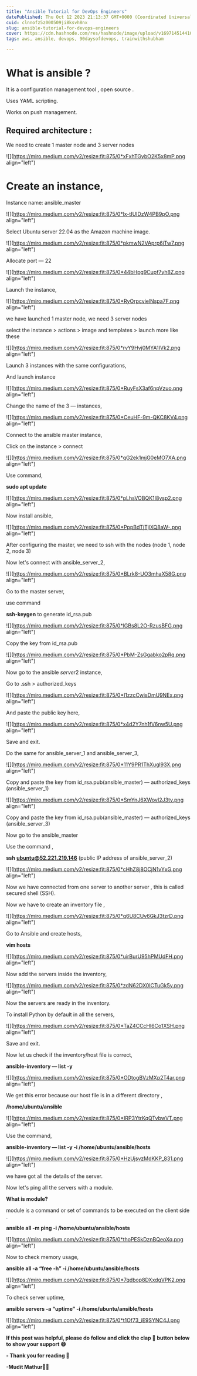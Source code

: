 ```yaml
---
title: "Ansible Tutorial for DevOps Engineers"
datePublished: Thu Oct 12 2023 21:13:37 GMT+0000 (Coordinated Universal Time)
cuid: clnnofz5z000509ji8ksvh8nx
slug: ansible-tutorial-for-devops-engineers
cover: https://cdn.hashnode.com/res/hashnode/image/upload/v1697145144109/0c965c38-0f17-45fd-a629-7bec6d47b453.webp
tags: aws, ansible, devops, 90daysofdevops, trainwithshubham

---
```


# **What is ansible ?**

It is a configuration management tool , open source .

Uses YAML scripting.

Works on push management.

## **Required architecture :**

We need to create 1 master node and 3 server nodes

![](https://miro.medium.com/v2/resize:fit:875/0*xFxhTGybO2K5x8mP.png align="left")

# **Create an instance,**

Instance name: ansible\_master

![](https://miro.medium.com/v2/resize:fit:875/0*lx-tIUIDzW4PB9pO.png align="left")

Select Ubuntu server 22.04 as the Amazon machine image.

![](https://miro.medium.com/v2/resize:fit:875/0*pkmwN2VAprp6jTw7.png align="left")

Allocate port — 22

![](https://miro.medium.com/v2/resize:fit:875/0*44bHpg9Cupf7yh8Z.png align="left")

Launch the instance,

![](https://miro.medium.com/v2/resize:fit:875/0*RyOrpcvielNspa7F.png align="left")

we have launched 1 master node, we need 3 server nodes

select the instance &gt; actions &gt; image and templates &gt; launch more like these

![](https://miro.medium.com/v2/resize:fit:875/0*rvY9Hvj0MYA1IVk2.png align="left")

Launch 3 instances with the same configurations,

And launch instance

![](https://miro.medium.com/v2/resize:fit:875/0*RuyFsX3af6npVzuo.png align="left")

Change the name of the 3 — instances,

![](https://miro.medium.com/v2/resize:fit:875/0*CeuHF-9m-QKC8KV4.png align="left")

Connect to the ansible master instance,

Click on the instance &gt; connect

![](https://miro.medium.com/v2/resize:fit:875/0*qG2ek1mjG0eMO7XA.png align="left")

Use command,

**sudo apt update**

![](https://miro.medium.com/v2/resize:fit:875/0*pLhsVOBQK1I8vsp2.png align="left")

Now install ansible,

![](https://miro.medium.com/v2/resize:fit:875/0*PppBdTjTjlXQ8aW-.png align="left")

After configuring the master, we need to ssh with the nodes (node 1, node 2, node 3)

Now let's connect with ansible\_server\_2,

![](https://miro.medium.com/v2/resize:fit:875/0*BLrk8-UO3mhaX58G.png align="left")

Go to the master server,

use command

**ssh-keygen** to generate id\_rsa.pub

![](https://miro.medium.com/v2/resize:fit:875/0*lGBs8L2O-RzusBFG.png align="left")

Copy the key from id\_rsa.pub

![](https://miro.medium.com/v2/resize:fit:875/0*PbM-ZsGgabko2pRq.png align="left")

Now go to the ansible *server*2 instance,

Go to .ssh &gt; authorized\_keys

![](https://miro.medium.com/v2/resize:fit:875/0*I1zzcCwisDmU9NEx.png align="left")

And paste the public key here,

![](https://miro.medium.com/v2/resize:fit:875/0*x4d2Y7nh1fV6nw5U.png align="left")

Save and exit.

Do the same for ansible\_server\_1 and ansible\_server\_3,

![](https://miro.medium.com/v2/resize:fit:875/0*11Y9PR1ThXugl93X.png align="left")

Copy and paste the key from id\_rsa.pub(ansible\_master) — authorized\_keys (ansible\_server\_1)

![](https://miro.medium.com/v2/resize:fit:875/0*SmYnJ6XWovI2J3tv.png align="left")

Copy and paste the key from id\_rsa.pub(ansible\_master) — authorized\_keys (ansible\_server\_3)

Now go to the ansible\_master

Use the command ,

**ssh** [**ubuntu@52.221.219.146**](mailto:ubuntu@52.221.219.146) (public IP address of ansible\_server\_2)

![](https://miro.medium.com/v2/resize:fit:875/0*cHhZ8j8OCjN1vYxG.png align="left")

Now we have connected from one server to another server , this is called secured shell (SSH).

Now we have to create an inventory file ,

![](https://miro.medium.com/v2/resize:fit:875/0*q6U8CUv6GkJ3tzrD.png align="left")

Go to Ansible and create hosts,

**vim hosts**

![](https://miro.medium.com/v2/resize:fit:875/0*uirBurU95hPMUdFH.png align="left")

Now add the servers inside the inventory,

![](https://miro.medium.com/v2/resize:fit:875/0*zdN62DX0ICTuGk5y.png align="left")

Now the servers are ready in the inventory.

To install Python by default in all the servers,

![](https://miro.medium.com/v2/resize:fit:875/0*TaZ4CCcHl6Co1XSH.png align="left")

Save and exit.

Now let us check if the inventory/host file is correct,

**ansible-inventory — list -y**

![](https://miro.medium.com/v2/resize:fit:875/0*ODtogBVzMXp2T4ar.png align="left")

We get this error because our host file is in a different directory ,

**/home/ubuntu/ansible**

![](https://miro.medium.com/v2/resize:fit:875/0*IRP3YtrKqQTvbwVT.png align="left")

Use the command,

**ansible-inventory — list -y -i /home/ubuntu/ansible/hosts**

![](https://miro.medium.com/v2/resize:fit:875/0*HzUjsvzMdKKP_831.png align="left")

we have got all the details of the server.

Now let's ping all the servers with a module.

**What is module?**

module is a command or set of commands to be executed on the client side .

**ansible all -m ping -i /home/ubuntu/ansible/hosts**

![](https://miro.medium.com/v2/resize:fit:875/0*thoPESkDznBQeoXq.png align="left")

Now to check memory usage,

**ansible all -a “free -h” -i /home/ubuntu/ansible/hosts**

![](https://miro.medium.com/v2/resize:fit:875/0*7qdbop8DXxdgVPK2.png align="left")

To check server uptime,

**ansible servers -a “uptime” -i /home/ubuntu/ansible/hosts**

![](https://miro.medium.com/v2/resize:fit:875/0*t1Of73_iE9SYNC4J.png align="left")

**If this post was helpful, please do follow and click the clap 👏 button below to show your support 😄**

**\- Thank you for reading 💚**

**\-Mudit Mathur🌻✨**